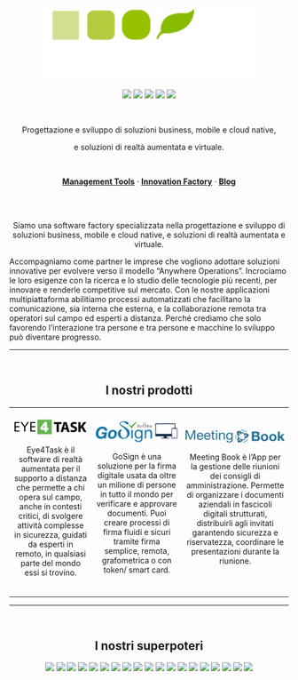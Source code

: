 <p align="center">
  <a href="https://eco-mind.eu/">
      <img src="https://github.com/maubalzano/maubalzano/blob/main/Eco-Mind-default-Logo-light.svg" height="128">
  </a>
</p>
<p align="center">
  <a href="https://www.linkedin.com/company/eco-mind-ingegneria-informatica/"><img src="https://img.icons8.com/color/344/linkedin-circled--v1.png" width="30"></a>
  <a href="https://www.instagram.com/ecomindsoftware/"><img src="https://img.icons8.com/fluency/344/instagram-new.png" width="30"></a>
  <a href="https://twitter.com/ecomindsoftware"><img src="https://img.icons8.com/color/344/twitter--v1.png" width="30"></a>
  <a href="https://www.facebook.com/EcoMindSoftware/"><img src="https://img.icons8.com/color/344/facebook-new.png" width="30"></a>
  <a href="https://www.youtube.com/channel/UC2ZvHiXNfksLTkfdhp-AUeg"><img src="https://img.icons8.com/color/344/youtube-squared.png" width="30"></a>
</p>
<br>
<p align="center">
  Progettazione e sviluppo di soluzioni business, mobile e cloud native, 
</p>
<p align="center">
  e soluzioni di realtà aumentata e virtuale.
</p>
<br>
<p align="center">
  <a href="https://eco-mind.eu/management-tools/"><strong>Management Tools</strong></a> ·
  <a href="https://eco-mind.eu/innovation-factory/"><strong>Innovation Factory</strong></a> ·
  <a href="https://eco-mind.eu/blog/"><strong>Blog</strong></a>
</p>
<br/>
<br/>
<p align="center">
  Siamo una software factory specializzata nella progettazione e sviluppo di soluzioni business, mobile e cloud native, e soluzioni di realtà aumentata e virtuale.

Accompagniamo come partner le imprese che vogliono adottare soluzioni innovative per evolvere verso il modello “Anywhere Operations”. Incrociamo le loro esigenze con la ricerca e lo studio delle tecnologie più recenti, per innovare e renderle competitive sul mercato. Con le nostre applicazioni multipiattaforma abilitiamo processi automatizzati che facilitano la comunicazione, sia interna che esterna, e la collaborazione remota tra operatori sul campo ed esperti a distanza. Perché crediamo che solo favorendo l’interazione tra persone e tra persone e macchine lo sviluppo può diventare progresso.
<hr>
<br>
</p>

<div align="center">
  <h2 border="0"><strong>I nostri prodotti</strong></h2>
  <table border="0">
 <tr>
    <td align="center" border="0">
      <br>
    <img src="https://github.com/maubalzano/maubalzano/blob/main/Logo_Eye4Task.png" width="200">
      <br>
    <p width="300" align="center">
      Eye4Task è il software di realtà aumentata per il supporto a distanza che permette a chi opera sul campo, anche in contesti critici, di svolgere attività complesse in sicurezza, guidati da esperti in remoto, in qualsiasi parte del mondo essi si trovino.</p>
   <br>
   </td>
    <td align="center" border="0">
      <br>
       <img src="https://github.com/maubalzano/maubalzano/blob/main/Logo GoSign.png" width="200">
      <br>
      <p width="300" align="center">
        GoSign è una soluzione per la firma digitale usata da oltre un milione di persone in tutto il mondo per verificare e approvare documenti.
Puoi creare processi di firma fluidi e sicuri tramite firma semplice, remota, grafometrica o con token/ smart card.</p>
   <br>
   </td>
   <td align="center" border="0">
    <br>
     <img src="https://github.com/maubalzano/maubalzano/blob/main/Logo Meeting Book.png" width="200">
     <br>
    <p width="300" align="center">
      Meeting Book è l’App per la gestione delle riunioni dei consigli di amministrazione. Permette di organizzare i documenti aziendali in fascicoli digitali strutturati, distribuirli agli invitati garantendo sicurezza e riservatezza, coordinare le presentazioni durante la riunione.
    </p>
     <br>
   </td>
 </tr>
</table>
</div>
<hr>
<br>
<h2 align="center">I nostri superpoteri</h2>
<p align="center">
  <img src="https://img.shields.io/badge/angular%20-%2343853D.svg?&style=for-the-badge&logo=angular&logoColor=white" height="30"/>
  <img src="https://img.shields.io/badge/java%20-%2343853D.svg?&style=for-the-badge&logo=java&logoColor=white" height="30"/>
  <img src="https://img.shields.io/badge/typescript%20-%2343853D.svg?&style=for-the-badge&logo=typescript&logoColor=white" height="30"/>
  <img src="https://img.shields.io/badge/mysql%20-%2343853D.svg?&style=for-the-badge&logo=mysql&logoColor=white" height="30"/>
  <img src="https://img.shields.io/badge/mongodb%20-%2343853D.svg?&style=for-the-badge&logo=mongodb&logoColor=white" height="30"/>
  <img src="https://img.shields.io/badge/jquery%20-%2343853D.svg?&style=for-the-badge&logo=jquery&logoColor=white" height="30"/>
  <img src="https://img.shields.io/badge/apache%20-%2343853D.svg?&style=for-the-badge&logo=apache&logoColor=white" height="30"/>
  <img src="https://img.shields.io/badge/android%20-%2343853D.svg?&style=for-the-badge&logo=android&logoColor=white" height="30"/>
  <img src="https://img.shields.io/badge/firebase%20-%2343853D.svg?&style=for-the-badge&logo=firebase&logoColor=white" height="30"/>
  <img src="https://img.shields.io/badge/swift%20-%2343853D.svg?&style=for-the-badge&logo=swift&logoColor=white" height="30"/>
  <img src="https://img.shields.io/badge/xcode%20-%2343853D.svg?&style=for-the-badge&logo=xcode&logoColor=white" height="30"/>
  <img src="https://img.shields.io/badge/javascript%20-%2343853D.svg?&style=for-the-badge&logo=javascript&logoColor=white" height="30"/>
  <img src="https://img.shields.io/badge/python%20-%2343853D.svg?&style=for-the-badge&logo=python&logoColor=white" height="30"/>
  <img src="https://img.shields.io/badge/kotlin%20-%2343853D.svg?&style=for-the-badge&logo=kotlin&logoColor=white" height="30"/>
  <img src="https://img.shields.io/badge/docker%20-%2343853D.svg?&style=for-the-badge&logo=docker&logoColor=white" height="30"/>
  <img src="https://img.shields.io/badge/jenkins%20-%2343853D.svg?&style=for-the-badge&logo=jenkins&logoColor=white" height="30"/>
  <img src="https://img.shields.io/badge/kubernetes%20-%2343853D.svg?&style=for-the-badge&logo=kubernetes&logoColor=white" height="30"/>
  <img src="https://img.shields.io/badge/awslambda%20-%2343853D.svg?&style=for-the-badge&logo=awslambda&logoColor=white" height="30"/>
  <img src="https://img.shields.io/badge/npm%20-%2343853D.svg?&style=for-the-badge&logo=npm&logoColor=white" height="30"/>
  
<p>
<br>

